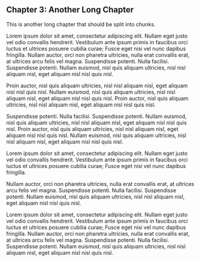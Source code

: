## Chapter 3: Another Long Chapter

This is another long chapter that should be split into chunks.

Lorem ipsum dolor sit amet, consectetur adipiscing elit. Nullam eget justo vel odio convallis hendrerit. Vestibulum ante ipsum primis in faucibus orci luctus et ultrices posuere cubilia curae; Fusce eget nisi vel nunc dapibus fringilla. Nullam auctor, orci non pharetra ultricies, nulla erat convallis erat, at ultrices arcu felis vel magna. Suspendisse potenti. Nulla facilisi. Suspendisse potenti. Nullam euismod, nisl quis aliquam ultricies, nisl nisl aliquam nisl, eget aliquam nisl nisl quis nisl.

Proin auctor, nisl quis aliquam ultricies, nisl nisl aliquam nisl, eget aliquam nisl nisl quis nisl. Nullam euismod, nisl quis aliquam ultricies, nisl nisl aliquam nisl, eget aliquam nisl nisl quis nisl. Proin auctor, nisl quis aliquam ultricies, nisl nisl aliquam nisl, eget aliquam nisl nisl quis nisl. 

Suspendisse potenti. Nulla facilisi. Suspendisse potenti. Nullam euismod, nisl quis aliquam ultricies, nisl nisl aliquam nisl, eget aliquam nisl nisl quis nisl. Proin auctor, nisl quis aliquam ultricies, nisl nisl aliquam nisl, eget aliquam nisl nisl quis nisl. Nullam euismod, nisl quis aliquam ultricies, nisl nisl aliquam nisl, eget aliquam nisl nisl quis nisl.

Lorem ipsum dolor sit amet, consectetur adipiscing elit. Nullam eget justo vel odio convallis hendrerit. Vestibulum ante ipsum primis in faucibus orci luctus et ultrices posuere cubilia curae; Fusce eget nisi vel nunc dapibus fringilla. 

Nullam auctor, orci non pharetra ultricies, nulla erat convallis erat, at ultrices arcu felis vel magna. Suspendisse potenti. Nulla facilisi. Suspendisse potenti. Nullam euismod, nisl quis aliquam ultricies, nisl nisl aliquam nisl, eget aliquam nisl nisl quis nisl.

Lorem ipsum dolor sit amet, consectetur adipiscing elit. Nullam eget justo vel odio convallis hendrerit. Vestibulum ante ipsum primis in faucibus orci luctus et ultrices posuere cubilia curae; Fusce eget nisi vel nunc dapibus fringilla. Nullam auctor, orci non pharetra ultricies, nulla erat convallis erat, at ultrices arcu felis vel magna. Suspendisse potenti. Nulla facilisi. Suspendisse potenti. Nullam euismod, nisl quis aliquam ultricies, nisl nisl aliquam nisl, eget aliquam nisl nisl quis nisl.